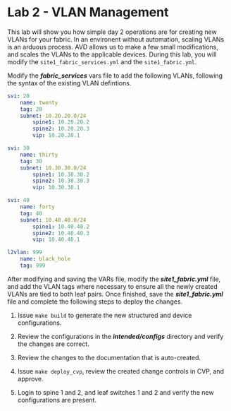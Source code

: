 # **Lab 2 - VLAN Management**

This lab will show you how simple day 2 operations are for creating new VLANs for your fabric.  In an environent without automation, scaling VLANs is an arduous process.  AVD allows us to make a few small modifications, and scales the VLANs to the applicable devices.  During this lab, you will modify the `site1_fabric_services.yml` and the `site1_fabric.yml`.

Modify the ***fabric_services*** vars file to add the following VLANs, following the syntax of the existing VLAN defintions.

```yaml
svi: 20
    name: twenty
    tag: 20 
    subnet: 10.20.20.0/24
        spine1: 10.20.20.2
        spine2: 10.20.20.3
        vip: 10.20.20.1

svi: 30
    name: thirty
    tag: 30
    subnet: 10.30.30.0/24
        spine1: 10.30.30.2
        spine2: 10.30.30.3
        vip: 10.30.30.1

svi: 40
    name: forty
    tag: 40
    subnet: 10.40.40.0/24
        spine1: 10.40.40.2
        spine2: 10.40.40.3
        vip: 10.40.40.1

l2vlan: 999
    name: black_hole
    tag: 999
```

After modifying and saving the VARs file, modify the ***site1_fabric.yml*** file, and add the VLAN tags where necessary to ensure all the newly created VLANs are tied to both leaf pairs.  Once finished, save the ***site1_fabric.yml*** file and complete the following steps to deploy the changes.


1) Issue `make build` to generate the new structured and device configurations.

2) Review the configurations in the ***intended/configs*** directory and verify the changes are correct.

3) Review the changes to the documentation that is auto-created.

4) Issue `make deploy_cvp`, review the created change controls in CVP, and approve.

5) Login to spine 1 and 2, and leaf switches 1 and 2 and verify the new configurations are present.